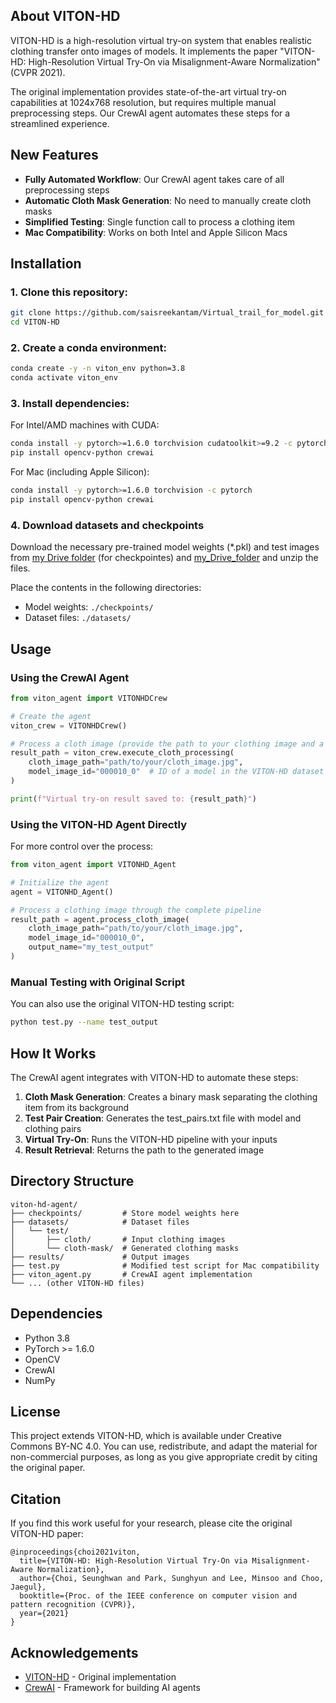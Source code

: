 ## About VITON-HD

VITON-HD is a high-resolution virtual try-on system that enables realistic clothing transfer onto images of models. It implements the paper "VITON-HD: High-Resolution Virtual Try-On via Misalignment-Aware Normalization" (CVPR 2021).

The original implementation provides state-of-the-art virtual try-on capabilities at 1024x768 resolution, but requires multiple manual preprocessing steps. Our CrewAI agent automates these steps for a streamlined experience.


## New Features

- **Fully Automated Workflow**: Our CrewAI agent takes care of all preprocessing steps
- **Automatic Cloth Mask Generation**: No need to manually create cloth masks
- **Simplified Testing**: Single function call to process a clothing item
- **Mac Compatibility**: Works on both Intel and Apple Silicon Macs

## Installation

### 1. Clone this repository:

```bash
git clone https://github.com/saisreekantam/Virtual_trail_for_model.git
cd VITON-HD
```

### 2. Create a conda environment:

```bash
conda create -y -n viton_env python=3.8
conda activate viton_env
```

### 3. Install dependencies:

For Intel/AMD machines with CUDA:
```bash
conda install -y pytorch>=1.6.0 torchvision cudatoolkit>=9.2 -c pytorch
pip install opencv-python crewai
```

For Mac (including Apple Silicon):
```bash
conda install -y pytorch>=1.6.0 torchvision -c pytorch
pip install opencv-python crewai
```

### 4. Download datasets and checkpoints

Download the necessary pre-trained model weights (*.pkl) and test images from [my Drive folder]((https://drive.google.com/drive/folders/1Z1FfckL5fKHQO1cMK7NYpDM_q3rdnOxI?usp=drive_link)) (for checkpointes) and [my_Drive_folder]((https://drive.google.com/file/d/1VPavwYP53xMGncwo8mTEvrVgu65RxEU3/view?usp=drive_link)) and unzip the files.

Place the contents in the following directories:
- Model weights: `./checkpoints/`
- Dataset files: `./datasets/`

## Usage

### Using the CrewAI Agent

```python
from viton_agent import VITONHDCrew

# Create the agent
viton_crew = VITONHDCrew()

# Process a cloth image (provide the path to your clothing image and a model ID)
result_path = viton_crew.execute_cloth_processing(
    cloth_image_path="path/to/your/cloth_image.jpg",
    model_image_id="000010_0"  # ID of a model in the VITON-HD dataset
)

print(f"Virtual try-on result saved to: {result_path}")
```

### Using the VITON-HD Agent Directly

For more control over the process:

```python
from viton_agent import VITONHD_Agent

# Initialize the agent
agent = VITONHD_Agent()

# Process a clothing image through the complete pipeline
result_path = agent.process_cloth_image(
    cloth_image_path="path/to/your/cloth_image.jpg", 
    model_image_id="000010_0",
    output_name="my_test_output"
)
```

### Manual Testing with Original Script

You can also use the original VITON-HD testing script:

```bash
python test.py --name test_output
```

## How It Works

The CrewAI agent integrates with VITON-HD to automate these steps:

1. **Cloth Mask Generation**: Creates a binary mask separating the clothing item from its background
2. **Test Pair Creation**: Generates the test_pairs.txt file with model and clothing pairs
3. **Virtual Try-On**: Runs the VITON-HD pipeline with your inputs
4. **Result Retrieval**: Returns the path to the generated image

## Directory Structure

```
viton-hd-agent/
├── checkpoints/         # Store model weights here
├── datasets/            # Dataset files
│   └── test/
│       ├── cloth/       # Input clothing images
│       └── cloth-mask/  # Generated clothing masks
├── results/             # Output images
├── test.py              # Modified test script for Mac compatibility
├── viton_agent.py       # CrewAI agent implementation
└── ... (other VITON-HD files)
```

## Dependencies

- Python 3.8
- PyTorch >= 1.6.0
- OpenCV
- CrewAI
- NumPy

## License

This project extends VITON-HD, which is available under Creative Commons BY-NC 4.0. You can use, redistribute, and adapt the material for non-commercial purposes, as long as you give appropriate credit by citing the original paper.

## Citation

If you find this work useful for your research, please cite the original VITON-HD paper:

```
@inproceedings{choi2021viton,
  title={VITON-HD: High-Resolution Virtual Try-On via Misalignment-Aware Normalization},
  author={Choi, Seunghwan and Park, Sunghyun and Lee, Minsoo and Choo, Jaegul},
  booktitle={Proc. of the IEEE conference on computer vision and pattern recognition (CVPR)},
  year={2021}
}
```

## Acknowledgements

- [VITON-HD](https://github.com/shadow2496/VITON-HD) - Original implementation
- [CrewAI](https://github.com/joaomdmoura/crewAI) - Framework for building AI agents
